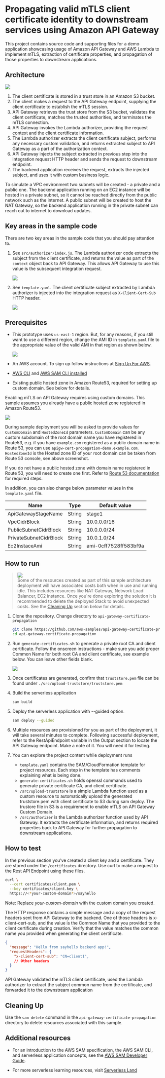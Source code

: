 # Propagating valid mTLS client certificate identity to downstream services using Amazon API Gateway

This project contains source code and supporting files for a demo application showcasing usage of Amazon API Gateway and AWS Lambda to implement mTLS, extraction of certificate properties, and propagation of those properties to downstream applications. 

## Architecture
![](arch-diagram.png)

1. The client certificate is stored in a trust store in an Amazon S3 bucket.
2. The client makes a request to the API Gateway endpoint, supplying the
client certificate to establish the mTLS session.
3. API Gateway retrieves the trust store from the S3 bucket, validates the
client certificate, matches the trusted authorities, and terminates the
mTLS connection.
4. API Gateway invokes the Lambda authorizer, providing the request
context and the client certificate information.
5. The Lambda authorizer extracts the client certificate subject, performs
any necessary custom validation, and returns extracted subject to API
Gateway as a part of the authorization context.
6. API Gateway injects the subject extracted in previous step into the
integration request HTTP header and sends the request to downstream
endpoint.
7. The backend application receives the request, extracts the injected
subject, and uses it with custom business logic.

To simulate a VPC environment two subnets will be created - a private and a public one. The backend application running on an EC2 instance will be hosted in a private subnet, so it cannot be reached directly from the public network such as the internet. A public subnet will be created to host the NAT Gateway, so the backend application running in the private subnet can reach out to internet to download updates. 

## Key areas in the sample code

There are two key areas in the sample code that you should pay attention to. 

1. See `src/authorizer/index.js`. The Lambda authorizer code extracts the subject from the client certificate, and returns the value as part of the `context` object back to API Gateway. This allows API Gateway to use this value is the subsequent integration request. 

    ![](key-area-1.png)

2. See `template.yaml`. The client certificate subject extracted by Lambda authorizer is injected into the integration request as `X-Client-Cert-Sub` HTTP header.

    ![](key-area-2.png)

## Prerequisites

* This prototype uses `us-east-1` region. But, for any reasons, if you still want to use a different region, change the AMI ID in `template.yaml` file to the appropriate value of the valid AMI in that region as shown below.

    ![](AMI-ID.png)
* An AWS account. To sign up follow instructions at [Sign Up For AWS](https://aws.amazon.com/resources/create-account/).
* [AWS CLI](https://docs.aws.amazon.com/cli/latest/userguide/getting-started-install.html) and [AWS SAM CLI installed](https://docs.aws.amazon.com/serverless-application-model/latest/developerguide/serverless-sam-cli-install.html)
* Existing public hosted zone in Amazon Route53, required for setting up custom domain. See below for details.

Enabling mTLS on API Gateway requires using custom domains. This sample assumes you already have a public hosted zone registered in Amazon Route53.

![](route53.png)

During sample deployment you will be asked to provide values for `CustomDomain` and `HostedZoneId` parameters. `CustomDomain` can be any custom subdomain of the root domain name you have registered in Route53, e.g. if you have `example.com` registered as a public domain name in Route 53, you can use `apigw-cert-propagation-demo.example.com`. `HostedZoneId` is the Hosted zone ID of your root domain can be taken from Route 53 console, see above screenshot.

If you do not have a public hosted zone with domain name registered in Route 53, you will need to create one first. Refer to [Route 53 documentation](https://docs.aws.amazon.com/Route53/latest/DeveloperGuide/Welcome.html) for required steps. 

In addition, you can also change below parameter values in the `template.yaml` file.

| Name                   | Type   | Default value         |
| ---------------------- | ------ | --------------------- |
| ApiGatewayStageName    | String | stage1                |
| VpcCidrBlock           | String | 10.0.0.0/16           |
| PublicSubnetCidrBlock  | String | 10.0.0.0/24           |
| PrivateSubnetCidrBlock | String | 10.0.1.0/24           |
| Ec2InstaceAmi          | String | ami-0cff7528ff583bf9a |

## How to run

> ![](https://img.shields.io/badge/_-IMPORTANT-red) <br/> 
> Some of the resources created as part of this sample architecture deployment will have associated costs both when in use and running idle. This includes resources like NAT Gateway, Network Load Balancer, EC2 instance. Once you're done exploring the solution it is recommended to delete the deployed Stack to avoid unexpected costs. See the [Cleaning Up](#cleaning-up) section below for details. 

1.	Clone the repository. Change directory to `api-gateway-certificate-propagation`

    ```bash
    git clone https://github.com/aws-samples/api-gateway-certificate-propagation.git
    cd api-gateway-certificate-propagation
    ```

2.	Run `generate-certificates.sh` to generate a private root CA and client certificate. Follow the onscreen instructions - make sure you add proper Common Name for both root CA and client certificate, see example below. You can leave other fields blank.

    ![](cert-gen.png)

1. Once certificates are generated, confirm that `truststore.pem` file can be found under `./src/upload-truststore/truststore.pem`

3.	Build the serverless application

    ```bash
    sam build
    ``` 

4.	Deploy the serverless application with --guided option. 

    ```bash
    sam deploy --guided
    ```
 
5. Multiple resources are provisioned for you as part of the deployment, it will take several minutes to complete. Following successful deployment, refer to the RestApiEndpoint variable in the Output section to locate the API Gateway endpoint. Make a note of it. You will need it for testing.

6.	You can explore the project content while deployment runs

    * `template.yaml` contains the SAM/CloudFormation template for project resources. Each step in the template has comments explaining what is being done. 
    * `generate-certificates.sh` holds openssl commands used to generate private certificate CA, and client certificate. 
    * `/src/upload-truststore` is a simple Lambda function used as a custom resource to automatically upload the generated truststore.pem with client certificate to S3 during sam deploy. The trustore file in S3 is a requirement to enable mTLS on API Gateway Custom Domain. 
    * `/src/authorizer` is the Lambda authorizer function used by API Gateway. It extracts the certificate information, and returns required properties back to API Gateway for further propagation to downstream applications. 

## How to test

In the previous section you’ve created a client key and a certificate. They are stored under the `/certificates` directory. Use curl to make a request to the Rest API Endpoint using these files.
 
```bash
curl \
  --cert certificates/client.pem \
  --key certificates/client.key \
  https://<*your-custom-domain*>/sayhello

```
Note: Replace _your-custom-domain_ with the custom domain you created.

The HTTP response contains a simple message and a copy of the request headers sent from API Gateway to the backend. One of those headers is x-client-cert-sub, and the value is the Common Name that you provided to the client certificate during creation. Verify that the value matches the common name you provided when generating the client certificate.

```json
{
  "message": "Hello from sayhello backend app!",
  "requestHeaders": {
    "x-client-cert-sub": "CN=client1",
    // Other headers  
  }
}
```      

API Gateway validated the mTLS client certificate, used the Lambda authorizer to extract the subject common name from the certificate, and forwarded it to the downstream application                 

## Cleaning Up

Use the `sam delete` command in the `api-gateway-certificate-propagation` directory to delete resources associated with this sample. 


## Additional resources

* For an introduction to the AWS SAM specification, the AWS SAM CLI, and serverless application concepts, see the [AWS SAM Developer Guide](https://docs.aws.amazon.com/serverless-application-model/latest/developerguide/what-is-sam.html).

* For more serverless learning resources, visit [Serverless Land](https://serverlessland.com/)
